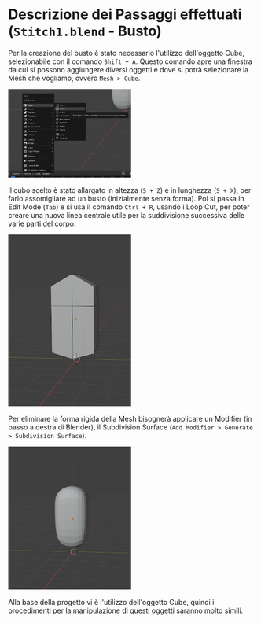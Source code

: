 # Descrizione dei Passaggi effettuati (`Stitch1.blend` - Busto)
Per la creazione del busto è stato necessario l'utilizzo dell'oggetto Cube, selezionabile con il comando `Shift + A`.
Questo comando apre una finestra da cui si possono aggiungere diversi oggetti e dove si potrà
selezionare la Mesh che vogliamo, ovvero `Mesh > Cube`.

<img src = "../images/menu.png" width = "250">

Il cubo scelto è stato allargato in altezza (`S + Z`) e in lunghezza (`S + X`), per farlo assomigliare
ad un busto (inizialmente senza forma). Poi si passa in Edit Mode (`Tab`) e si
usa il comando `Ctrl + R`, usando i Loop Cut, per poter creare una nuova linea centrale utile 
per la suddivisione successiva delle varie parti del corpo.

<img src = "../images/bustoS.png" width = "250">


Per eliminare la forma rigida della Mesh bisognerà applicare un Modifier (in basso a destra di Blender), il 
Subdivision Surface (`Add Modifier > Generate > Subdivision Surface`).

<img src = "../images/busto.png" width = "250">

Alla base della progetto vi è l'utilizzo dell'oggetto Cube, quindi i procedimenti per la manipulazione di questi oggetti saranno molto simili.
